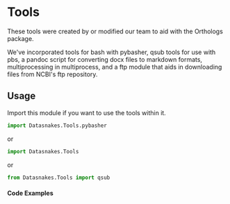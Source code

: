 Tools
========
These tools were created by or modified our team to aid with the Orthologs package.

We've incorporated tools for bash with pybasher, qsub tools for use with pbs, a pandoc
script for converting docx files to markdown formats, multiprocessing in multiprocess, and
a ftp module that aids in downloading files from NCBI's ftp repository.


Usage
-----

Import this module if you want to use the tools within it.
``` python
import Datasnakes.Tools.pybasher
```
or
``` python
import Datasnakes.Tools
```
or

``` python
from Datasnakes.Tools import qsub
```

#### Code Examples

``` python
```
